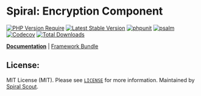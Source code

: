 # Spiral: Encryption Component

[![PHP Version Require](https://poser.pugx.org/spiral/encrypter/require/php)](https://packagist.org/packages/spiral/encrypter)
[![Latest Stable Version](https://poser.pugx.org/spiral/encrypter/v/stable)](https://packagist.org/packages/spiral/encrypter)
[![phpunit](https://github.com/spiral/encrypter/actions/workflows/phpunit.yml/badge.svg)](https://github.com/spiral/encrypter/actions)
[![psalm](https://github.com/spiral/encrypter/actions/workflows/psalm.yml/badge.svg)](https://github.com/spiral/encrypter/actions)
[![Codecov](https://codecov.io/gh/spiral/encrypter/branch/master/graph/badge.svg)](https://codecov.io/gh/spiral/encrypter/)
[![Total Downloads](https://poser.pugx.org/spiral/encrypter/downloads)](https://packagist.org/packages/spiral/encrypter)

<b>[Documentation](https://spiral.dev/docs/security-encrypter)</b> | [Framework Bundle](https://github.com/spiral/framework)

## License:

MIT License (MIT). Please see [`LICENSE`](./LICENSE) for more information. Maintained by [Spiral Scout](https://spiralscout.com).

